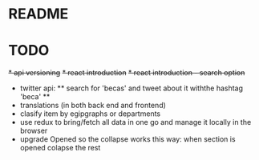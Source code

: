 # README

# TODO

~~* api versioning~~
~~* react introduction~~
~~* react introduction - search option~~
* twitter api:
  ** search for 'becas' and tweet about it withthe hashtag 'beca' **
* translations (in both back end and frontend)
* clasify item by egipgraphs or departments
* use redux to bring/fetch all data in one go and manage it locally in the browser
* upgrade Opened so the collapse works this way: when section is opened colapse the rest
